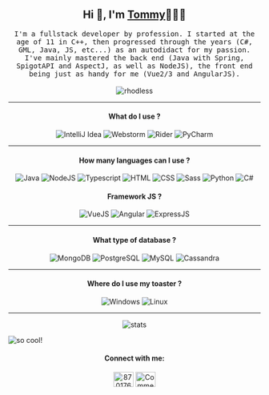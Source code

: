 <h2 align='center'> Hi 👋, I'm <a href="https://github.com/Commantary/">Tommy</a>🧑🏻‍💻</h2>

<p align="center">
  <samp>I'm a fullstack developer by profession. I started at the age of 11 in C++, then progressed through the years (C#, GML, Java, JS, etc...) as an autodidact for my passion. I've mainly mastered the back end (Java with Spring, SpigotAPI and AspectJ, as well as NodeJS), the front end being just as handy for me (Vue2/3 and AngularJS).
  </samp>
  <br><br>
  <img src="https://komarev.com/ghpvc/?username=commantary&style=for-the-badge" alt="rhodless" />
  <br>
</p>

<hr>

<h4 align="center">What do I use ?</h4>
<p align="center"> 
  <img src="https://img.shields.io/badge/IntelliJIDEA-000000.svg?style=for-the-badge&logo=intellij-idea&logoColor=white" alt="IntelliJ Idea" />
  <img src="https://img.shields.io/badge/webstorm-143?style=for-the-badge&logo=webstorm&logoColor=white&color=black" alt="Webstorm" />
  <img src="https://img.shields.io/badge/Rider-000000?style=for-the-badge&logo=webstorm&logoColor=white&color=black" alt="Rider" />
  <img src="https://img.shields.io/badge/PyCharm-000000?style=for-the-badge&logo=webstorm&logoColor=white&color=black" alt="PyCharm" />
</p>

<hr>

<h4 align="center">How many languages can I use ?</h4>
<p align="center"> 
  <img src="https://img.shields.io/badge/Java-ED8B00?style=for-the-badge&logo=openjdk&logoColor=white" alt="Java" />
  <img src="https://img.shields.io/badge/Node.js-43853D?style=for-the-badge&logo=node.js&logoColor=white" alt="NodeJS" />
  <img src="https://img.shields.io/badge/TypeScript-007ACC?style=for-the-badge&logo=typescript&logoColor=white" alt="Typescript" />
  <img src="https://img.shields.io/badge/HTML5-E34F26?style=for-the-badge&logo=html5&logoColor=white" alt="HTML" />
  <img src="https://img.shields.io/badge/CSS3-1572B6?style=for-the-badge&logo=css3&logoColor=white" alt="CSS" />
  <img src="https://img.shields.io/badge/Sass-CC6699?style=for-the-badge&logo=sass&logoColor=white" alt="Sass" />
  <img src="https://img.shields.io/badge/Python-14354C?style=for-the-badge&logo=python&logoColor=white" alt="Python" />
  <img src="https://img.shields.io/badge/C%23-239120?style=for-the-badge&logo=c-sharp&logoColor=white" alt="C#" />
</p>

<h4 align="center">Framework JS ?</h4>
<p align="center"> 
  <img src="https://img.shields.io/badge/Vue.js-35495E?style=for-the-badge&logo=vue.js&logoColor=4FC08D" alt="VueJS" />
  <img src="https://img.shields.io/badge/Angular-DD0031?style=for-the-badge&logo=angular&logoColor=white" alt="Angular" />
  <img src="https://img.shields.io/badge/Express.js-404D59?style=for-the-badge" alt="ExpressJS" />
</p>

<hr>

<h4 align="center">What type of database ?</h4>
<p align="center"> 
  <img src="https://img.shields.io/badge/MongoDB-4EA94B?style=for-the-badge&logo=mongodb&logoColor=white" alt="MongoDB" />
  <img src="https://img.shields.io/badge/PostgreSQL-316192?style=for-the-badge&logo=postgresql&logoColor=white" alt="PostgreSQL" />
  <img src="https://img.shields.io/badge/MySQL-005C84?style=for-the-badge&logo=mysql&logoColor=white" alt="MySQL" />
  <img src="https://img.shields.io/badge/Cassandra-1287B1?style=for-the-badge&logo=apache%20cassandra&logoColor=white" alt="Cassandra" />
</p>

<hr>
<h4 align="center">Where do I use my toaster ?</h4>
<p align="center"> 
  <img src="https://img.shields.io/badge/Windows-0078D6?style=for-the-badge&logo=windows&logoColor=white" alt="Windows" />
  <img src="https://img.shields.io/badge/Linux-FCC624?style=for-the-badge&logo=linux&logoColor=black" alt="Linux" />
</p>

<hr>

<p align="center">
  <img src="https://github-readme-stats.vercel.app/api?username=commantary&show_icons=true&theme=tokyonight" alt="stats">
</p>

![ so cool!](https://github.com/punitkmryh/punitkmryh/blob/master/wave.svg )

<h4 align="center">Connect with me:</h4>
<p align="center">
  <a href="https://stackoverflow.com/users/8701764" target="blank"><img align="center" src="https://raw.githubusercontent.com/rahuldkjain/github-profile-readme-generator/master/src/images/icons/Social/stack-overflow.svg" alt="8701764" height="30" width="40" /></a>
  <a href="https://discord.gg/Commentary.#6731" target="blank"><img align="center" src="https://raw.githubusercontent.com/rahuldkjain/github-profile-readme-generator/master/src/images/icons/Social/discord.svg" alt="Commentary.#6731" height="30" width="40" /></a>
</p>
